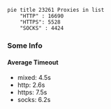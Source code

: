 
```mermaid
pie title 23261 Proxies in list
    "HTTP" : 16690
    "HTTPS": 5528
    "SOCKS" : 4424
```

### Some Info
#### Average Timeout

- mixed: 4.5s
- http: 2.6s
- https: 7.5s
- socks: 6.2s
